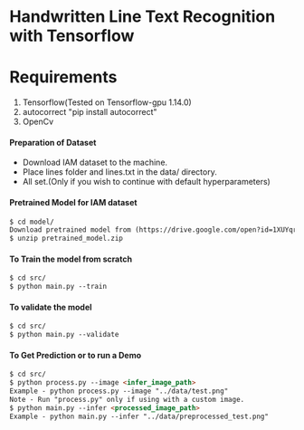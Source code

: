 # Handwritten Line Text Recognition with Tensorflow

# Requirements
1. Tensorflow(Tested on Tensorflow-gpu 1.14.0)
2. autocorrect "pip install autocorrect"
3. OpenCv

#### Preparation of Dataset
* Download IAM dataset to the machine.
* Place lines folder and lines.txt in the data/ directory.
* All set.(Only if you wish to continue with default hyperparameters)

#### Pretrained Model for IAM dataset
```markdown
$ cd model/
Download pretrained model from (https://drive.google.com/open?id=1XUYqrHP3bCxxiskMpGNr06xSYO5bAg9L)
$ unzip pretrained_model.zip
```


#### To Train the model from scratch
```markdown
$ cd src/
$ python main.py --train

```
#### To validate the model
```markdown
$ cd src/
$ python main.py --validate
```
#### To Get Prediction or to run a Demo
```markdown
$ cd src/
$ python process.py --image <infer_image_path>
Example - python process.py --image "../data/test.png"
Note - Run "process.py" only if using with a custom image.
$ python main.py --infer <processed_image_path>
Example - python main.py --infer "../data/preprocessed_test.png"
```
